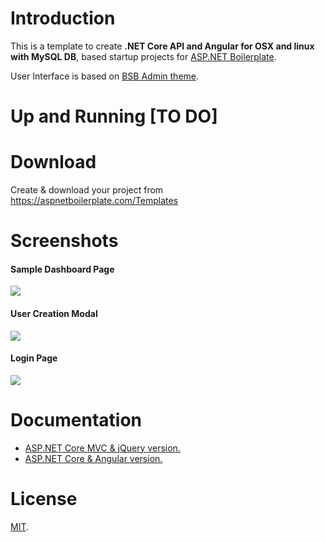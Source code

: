 # Introduction

This is a template to create **.NET Core API and Angular for OSX and linux with MySQL DB**, based startup projects for [ASP.NET Boilerplate](https://aspnetboilerplate.com/Pages/Documents).
 
User Interface is based on [BSB Admin theme](https://github.com/gurayyarar/AdminBSBMaterialDesign).
 
# Up and Running [TO DO]

# Download

Create & download your project from https://aspnetboilerplate.com/Templates

# Screenshots

#### Sample Dashboard Page
![](_screenshots/module-zero-core-template-ui-home.png)

#### User Creation Modal
![](_screenshots/module-zero-core-template-ui-user-create-modal.png)

#### Login Page

![](_screenshots/module-zero-core-template-ui-login.png)

# Documentation

* [ASP.NET Core MVC & jQuery version.](https://aspnetboilerplate.com/Pages/Documents/Zero/Startup-Template-Core)
* [ASP.NET Core & Angular  version.](https://aspnetboilerplate.com/Pages/Documents/Zero/Startup-Template-Angular)

# License

[MIT](LICENSE).